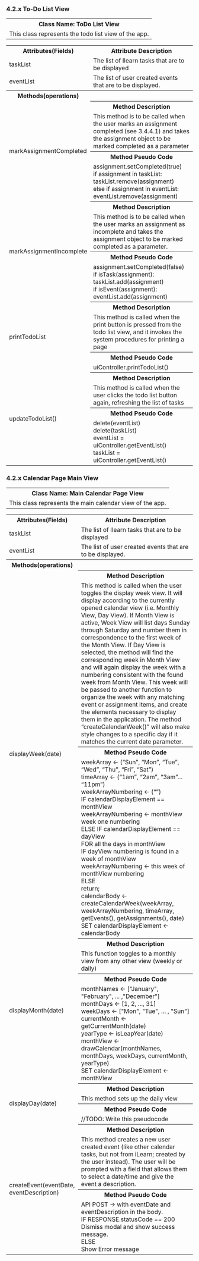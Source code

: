 
### 4.2.x To-Do List View
<table>
  <tr>
    <th colspan = "3">Class Name: ToDo List View</th>
  </tr>
  <tr>
    <td colspan = "3">This class represents the todo list view of the app. </td>
  </tr>
</table>
<table>
  <tr>
    <th>Attributes(Fields)</th>
    <th colspan = "2">Attribute Description</th>
  </tr>
  <tr>
    <td>taskList</td><td colspan = "2">The list of Ilearn tasks that are to be displayed</td>
  </tr>
  <tr>
    <td>eventList</td><td colspan = "2">The list of user created events that are to be displayed.</td>
  </tr>
  <tr>
    <th>Methods(operations) </th>
    <th></th>
  </tr>
  <tr>
    <td rowspan = "4">markAssignmentCompleted</td>
    <th> Method Description</th>
  </tr>
  <tr>
    <td>This method is to be called when the user marks an assignment completed (see 3.4.4.1) and takes the assignment object to be marked completed as a parameter</td>
  </tr>
  <tr>
    <th>Method Pseudo Code</th>
  </tr>
  <tr>
    <td>assignment.setCompleted(true)</br>
      if assignment in taskList:</br>
	    taskList.remove(assignment)</br>
	    else if assignment in eventList:</br>
	    eventList.remove(assignment)
    </td>
  </tr>
  <tr>
    <td rowspan = "4">markAssignmentIncomplete</td>
    <th> Method Description</th>
  </tr>
  <tr>
    <td>This method is to be called when the user marks an assignment as incomplete and takes the assignment object to be marked completed as a parameter.</td>
  </tr>
  <tr>
    <th>Method Pseudo Code</th>
  </tr>
  <tr>
    <td>assignment.setCompleted(false)</br>
      if isTask(assignment):</br>
	    taskList.add(assignment)</br>
      if isEvent(assignment):</br>
      eventList.add(assignment)
  </tr>
  <tr>
    <td rowspan = "4">printTodoList</td>
    <th> Method Description</th>
  </tr>
  <tr>
    <td>This method is called when the print button is pressed from the todo list view, and it invokes the system procedures for printing a page</td>
  </tr>
  <tr>
    <th>Method Pseudo Code</th>
  </tr>
  <tr>
    <td>uiController.printTodoList()
    </td>
  </tr>
  <tr>
    <td rowspan = "4">updateTodoList()</td>
    <th> Method Description</th>
  </tr>
  <tr>
    <td>This method is called when the user clicks the todo list button again, refreshing the list of tasks</td>
  </tr>
  <tr>
    <th>Method Pseudo Code</th>
  </tr>
  <tr>
    <td>delete(eventList)</br>
      delete(taskList)</br>
      eventList = uiController.getEventList()</br>
      taskList = uiController.getEventList()
    </td>
  </tr>
</table>

### 4.2.x Calendar Page Main View
<table>
  <tr>
    <th colspan = "3">Class Name: Main Calendar Page View</th>
  </tr>
  <tr>
    <td colspan = "3">This class represents the main calendar view of the app. </td>
  </tr>
</table>
<table>
  <tr>
    <th>Attributes(Fields)</th>
    <th colspan = "2">Attribute Description</th>
  </tr>
  <tr>
    <td>taskList</td><td colspan = "2">The list of Ilearn tasks that are to be displayed</td>
  </tr>
  <tr>
    <td>eventList</td><td colspan = "2">The list of user created events that are to be displayed.</td>
  </tr>
  <tr>
    <th>Methods(operations) </th>
    <th></th>
  </tr>
  <tr>
    <td rowspan = "4">displayWeek(date)</td>
    <th> Method Description</th>
  </tr>
  <tr>
    <td> This method is called when the user toggles the display week view.  It will display according to the currently opened calendar view (i.e. Monthly View, Day View). If Month View is active, Week View will list days Sunday through Saturday and number them in correspondence to the first week of the Month View.  If Day View is selected, the method will find the corresponding week in Month View and will again display the week with a numbering consistent with the found week from Month View.  This week will be passed to another function to organize the week with any matching event or assignment items, and create the elements necessary to display them in the application.  The method “createCalendarWeek()” will also make style changes to a specific day if it matches the current date parameter.</td>
  </tr>
  <tr>
    <th>Method Pseudo Code</th>
  </tr>
  <tr>
    <td>    weekArray <- (“Sun”, “Mon”, “Tue”, “Wed”, “Thu”, “Fri”, “Sat”)</br>
            timeArray <- (“1am”, “2am”, “3am”… “11pm”) </br>
            weekArrayNumbering <- (“”)</br>
            IF calendarDisplayElement == monthView</br>
            weekArrayNumbering <- monthView week one numbering </br>
            ELSE IF calendarDisplayElement == dayView</br>
            FOR all the days in monthView</br>
            IF dayView numbering is found in a week of monthView</br>
            weekArrayNumbering <- this week of monthView numbering</br>
            ELSE</br>
            return;</br>
            calendarBody  <- createCalendarWeek(weekArray, weekArrayNumbering, timeArray, getEvents(), getAssignments(), date)</br>
            SET calendarDisplayElement <- calendarBody
    </td>
  </tr>
  <tr>
    <td rowspan = "4">displayMonth(date)</td>
    <th> Method Description</th>
  </tr>
  <tr>
    <td>This function toggles to a monthly view from any other view (weekly or daily)</td>
  </tr>
  <tr>
    <th>Method Pseudo Code</th>
  </tr>
  <tr>
    <td>monthNames <- ["January", "February", ... ,"December"]</br>
        monthDays <- [1, 2, ..., 31]</br>
        weekDays <- ["Mon", "Tue", ... , "Sun"]</br>
        currentMonth <- getCurrentMonth(date)</br>
        yearType <- isLeapYear(date)</br>
        monthView <- drawCalendar(monthNames, monthDays, weekDays, currentMonth, yearType)</br>
        SET calendarDisplayElement <- monthView
    </td>	
 </tr>
  <tr>
    <td rowspan = "4">displayDay(date)</td>
    <th> Method Description</th>
  </tr>
  <tr>
    <td>This method sets up the daily view</td>
  </tr>
  <tr>
    <th>Method Pseudo Code</th>
  </tr>
  <tr>
    <td>//TODO: Write this pseudocode
    </td>
  </tr>
  <tr>
    <td rowspan = "4">createEvent(eventDate, eventDescription)</td>
    <th> Method Description</th>
  </tr>
  <tr>
    <td>This method creates a new user created event (like other calendar tasks, but not from iLearn; created by the user instead). The user will be prompted with a field that allows them to select a date/time and give the event a description.</td>
  </tr>
  <tr>
    <th>Method Pseudo Code</th>
  </tr>
  <tr>
    <td>    API POST -> with eventDate and eventDescription in the body.</br>
            IF RESPONSE.statusCode == 200</br>
            Dismiss modal and show success message.</br>
            ELSE</br>
            Show Error message
            </td>
  </tr>
  
</table>



